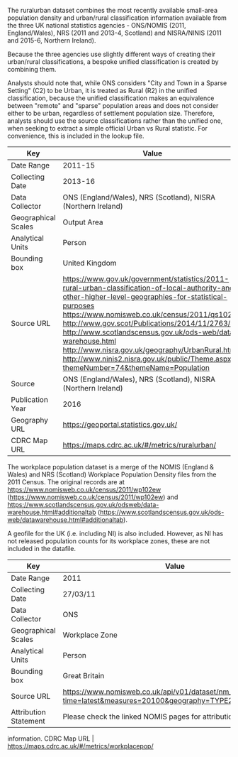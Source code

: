 The ruralurban dataset combines the most recently available small-area population density and urban/rural
classification information available from the three UK national statistics agencies - ONS/NOMIS (2011,
England/Wales), NRS (2011 and 2013-4, Scotland) and NISRA/NINIS (2011 and 2015-6, Northern Ireland).

Because the three agencies use slightly different ways of creating their urban/rural classifications, a
bespoke unified classification is created by combining them. 

Analysts should note that, while ONS considers
"City and Town in a Sparse Setting" (C2) to be Urban, it is treated as Rural (R2) in the unified classification,
because the unified classification makes an equivalence between "remote" and "sparse" population areas
and does not consider either to be urban, regardless of settlement population size. Therefore, analysts
should use the source classifications rather than the unified one, when seeking to extract a simple official
Urban vs Rural statistic. For convenience, this is included in the lookup file.

Key | Value 
---|---
Date Range|2011-15
Collecting Date|2013-16
Data Collector|ONS (England/Wales), NRS (Scotland), NISRA (Northern Ireland)
Geographical Scales|Output Area
Analytical Units|Person
Bounding box|United Kingdom
Source URL|https://www.gov.uk/government/statistics/2011-rural-urban-classification-of-local-authority-and-other-higher-level-geographies-for-statistical-purposes https://www.nomisweb.co.uk/census/2011/qs102ew http://www.gov.scot/Publications/2014/11/2763/2 http://www.scotlandscensus.gov.uk/ods-web/data-warehouse.html http://www.nisra.gov.uk/geography/UrbanRural.htm http://www.ninis2.nisra.gov.uk/public/Theme.aspx?themeNumber=74&themeName=Population
Source|ONS (England/Wales), NRS (Scotland), NISRA (Northern Ireland)
Publication Year|2016
Geography URL|https://geoportal.statistics.gov.uk/
CDRC Map URL|https://maps.cdrc.ac.uk/#/metrics/ruralurban/

The workplace population dataset is a merge of the NOMIS (England & Wales) and NRS (Scotland) Workplace Population Density files
from the 2011 Census. The original records are at https://www.nomisweb.co.uk/census/2011/wp102ew
(https://www.nomisweb.co.uk/census/2011/wp102ew) and https://www.scotlandscensus.gov.uk/odsweb/data-warehouse.html#additionaltab (https://www.scotlandscensus.gov.uk/ods-web/datawarehouse.html#additionaltab).

A geofile for the UK (i.e. including NI) is also included. However, as NI has not released population counts
for its workplace zones, these are not included in the datafile.

Key | Value 
---|---
Date Range | 2011
Collecting Date | 27/03/11
Data Collector | ONS
Geographical Scales | Workplace Zone
Analytical Units | Person
Bounding box | Great Britain
Source URL | https://www.nomisweb.co.uk/api/v01/dataset/nm_155_1.bulk.csv?time=latest&measures=20100&geography=TYPE262
Attribution Statement | Please check the linked NOMIS pages for attribution
information.
CDRC Map URL | https://maps.cdrc.ac.uk/#/metrics/workplacepop/

